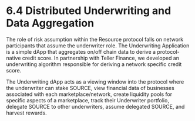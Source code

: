 # 6.4 Distributed Underwriting and Data Aggregation

The role of risk assumption within the Resource protocol falls on network participants that assume the underwriter role. The Underwriting Application is a simple dApp that aggregates on/off chain data to derive a protocol-native credit score. In partnership with Teller Finance, we developed an underwriting algorithm responsible for deriving a network specific credit score.

The Underwriting dApp acts as a viewing window into the protocol where the underwriter can stake SOURCE, view financial data of businesses associated with each marketplace/network, create liquidity pools for specific aspects of a marketplace, track their Underwriter portfolio, delegate SOURCE to other underwriters, assume delegated SOURCE, and harvest rewards.

